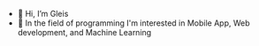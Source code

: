 - 👋 Hi, I’m Gleis 
- 👀 In the field of programming I'm interested in Mobile App, Web development, and Machine Learning
